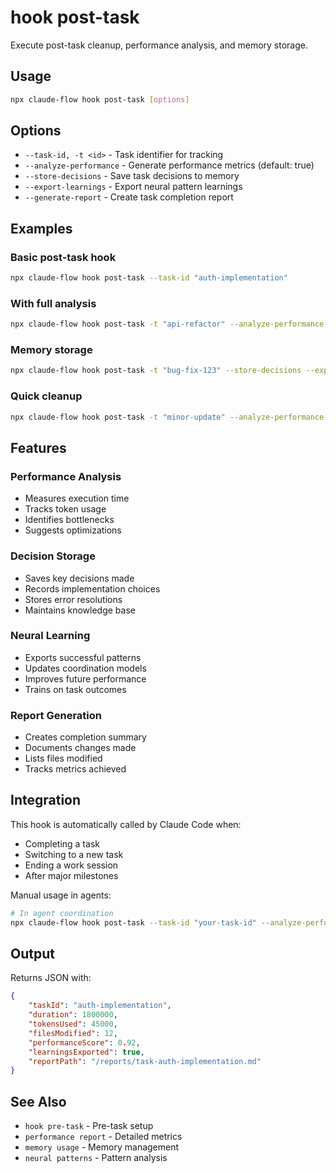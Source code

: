 # hook post-task

Execute post-task cleanup, performance analysis, and memory storage.

## Usage

```bash
npx claude-flow hook post-task [options]
```

## Options

- `--task-id, -t <id>` - Task identifier for tracking
- `--analyze-performance` - Generate performance metrics (default: true)
- `--store-decisions` - Save task decisions to memory
- `--export-learnings` - Export neural pattern learnings
- `--generate-report` - Create task completion report

## Examples

### Basic post-task hook

```bash
npx claude-flow hook post-task --task-id "auth-implementation"
```

### With full analysis

```bash
npx claude-flow hook post-task -t "api-refactor" --analyze-performance --generate-report
```

### Memory storage

```bash
npx claude-flow hook post-task -t "bug-fix-123" --store-decisions --export-learnings
```

### Quick cleanup

```bash
npx claude-flow hook post-task -t "minor-update" --analyze-performance false
```

## Features

### Performance Analysis

- Measures execution time
- Tracks token usage
- Identifies bottlenecks
- Suggests optimizations

### Decision Storage

- Saves key decisions made
- Records implementation choices
- Stores error resolutions
- Maintains knowledge base

### Neural Learning

- Exports successful patterns
- Updates coordination models
- Improves future performance
- Trains on task outcomes

### Report Generation

- Creates completion summary
- Documents changes made
- Lists files modified
- Tracks metrics achieved

## Integration

This hook is automatically called by Claude Code when:

- Completing a task
- Switching to a new task
- Ending a work session
- After major milestones

Manual usage in agents:

```bash
# In agent coordination
npx claude-flow hook post-task --task-id "your-task-id" --analyze-performance true
```

## Output

Returns JSON with:

```json
{
    "taskId": "auth-implementation",
    "duration": 1800000,
    "tokensUsed": 45000,
    "filesModified": 12,
    "performanceScore": 0.92,
    "learningsExported": true,
    "reportPath": "/reports/task-auth-implementation.md"
}
```

## See Also

- `hook pre-task` - Pre-task setup
- `performance report` - Detailed metrics
- `memory usage` - Memory management
- `neural patterns` - Pattern analysis
